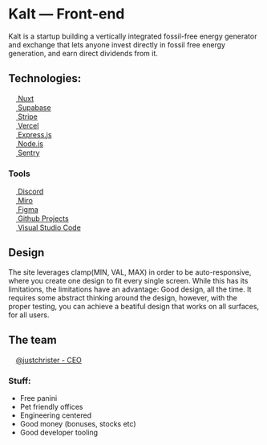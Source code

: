 # Kalt — Front-end

Kalt is a startup building a vertically integrated fossil-free energy generator and exchange that lets anyone invest directly in fossil free energy generation, and earn direct dividends from it. 

## Technologies:

<a href="https://supabase.com/" target="_blank" rel="noreferrer">
  <img src="https://www.vectorlogo.zone/logos/nuxtjs/nuxtjs-icon.svg" alt="" width="15" height="15" />
  Nuxt
</a>
<br>
<a href="https://nuxtjs.org/" target="_blank" rel="noreferrer">
  <img src="https://www.vectorlogo.zone/logos/supabase/supabase-icon.svg" alt="" width="15" height="15" />
  Supabase
</a>
<br>
<a href="https://stripe.com/" target="_blank" rel="noreferrer">
  <img src="https://www.vectorlogo.zone/logos/stripe/stripe-icon.svg" alt="" width="15" height="15" />
  Stripe
</a>
<br>
<a href="https://vercel.com/" target="_blank" rel="noreferrer">
  <img src="https://www.svgrepo.com/show/327408/logo-vercel.svg" alt="" width="15" height="15" />
  Vercel
</a>
<br>
<a href="https://expressjs.com/" target="_blank" rel="noreferrer">
  <img src="https://www.vectorlogo.zone/logos/expressjs/expressjs-icon.svg" alt="" width="15" height="15" />
  Express.js
</a>
<br>
<a href="https://nodejs.org/en/" target="_blank" rel="noreferrer">
  <img src="https://www.vectorlogo.zone/logos/nodejs/nodejs-icon.svg" alt="" width="15" height="15" />
  Node.js
</a>
<br>
<a href="https://sentry.io/welcome/" target="_blank" rel="noreferrer">
  <img src="https://www.vectorlogo.zone/logos/sentryio/sentryio-icon.svg" alt="" width="15" height="15" />
  Sentry
</a>
<br>

### Tools
<a href="" target="_blank" rel="noreferrer">
  <img src="https://www.vectorlogo.zone/logos/discordapp/discordapp-tile.svg" alt="" width="15" height="15" />
  Discord
</a>
<br>
<a href="https://miro.com/welcomeonboard/QkVnMjVRTGRpSHRIZVJiQjNwalZndE9tcUltN0ZYM1l0bnVyd3MxdHRRUE9ZZTBabDRtS2g5ZTRsSnFFTjJ1UHwzMDc0NDU3MzY0NTMxMDgwOTA4fDI=?share_link_id=869274622638" target="_blank" rel="noreferrer">
  <img src="https://www.freelogovectors.net/svg11/mirologo-freelogovectors.net.svg" alt="" width="15" height="15" />
  Miro
</a>
<br>
<a href="https://www.figma.com/file/iJKyrKeLtdbw6wLCxKnIF1/Kalt-%E2%80%94-Brandbook?node-id=0%3A1&t=IKGO6uB1Mgkfcmhl-0" target="_blank" rel="noreferrer">
  <img src="https://www.vectorlogo.zone/logos/figma/figma-icon.svg" alt="" width="15" height="15" />
  Figma
</a>
<br>
<a href="https://github.com/users/justchrister/projects/1" target="_blank" rel="noreferrer">
  <img src="https://www.vectorlogo.zone/logos/github/github-tile.svg" alt="" width="15" height="15" />
  Github Projects
</a>
<br>
<a href="https://code.visualstudio.com/" target="_blank" rel="noreferrer">
  <img src="https://www.vectorlogo.zone/logos/visualstudio_code/visualstudio_code-icon.svg" alt="" width="15" height="15" />
  Visual Studio Code
</a>




## Design

The site leverages clamp(MIN, VAL, MAX) in order to be auto-responsive, where you create one design to fit every single screen. While this has its limitations, the limitations have an advantage: Good design, all the time. It requires some abstract thinking around the design, however, with the proper testing, you can achieve a beatiful design that works on all surfaces, for all users.

## The team

<a href="https://github.com/justchrister">
  <img src="https://avatars.githubusercontent.com/u/42318403?s=48&v=4" alt="" width="15" height="15">@justchrister - CEO
</a>

### Stuff:
- Free panini
- Pet friendly offices
- Engineering centered
- Good money (bonuses, stocks etc)
- Good developer tooling
